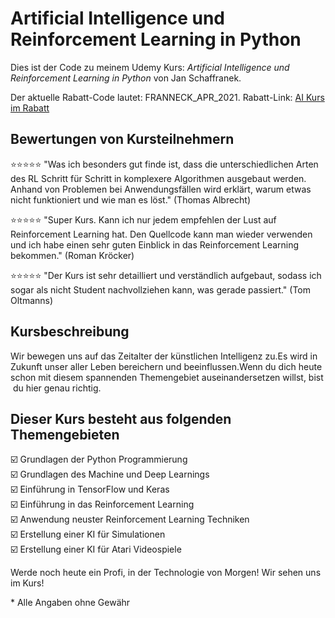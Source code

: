 # Artificial Intelligence und Reinforcement Learning in Python

Dies ist der Code zu meinem Udemy Kurs:
*Artificial Intelligence und Reinforcement Learning in Python* von Jan Schaffranek.

Der aktuelle Rabatt-Code lautet: FRANNECK_APR_2021.
Rabatt-Link: [AI Kurs im Rabatt](https://www.udemy.com/course/artificial-intelligence-und-reinforcement-learning-in-python/?couponCode=FRANNECK_APR_2021)

## Bewertungen von Kursteilnehmern

⭐⭐⭐⭐⭐ "Was ich besonders gut finde ist, dass die unterschiedlichen Arten des RL Schritt für Schritt in komplexere Algorithmen ausgebaut werden. Anhand von Problemen bei Anwendungsfällen wird erklärt, warum etwas nicht funktioniert und wie man es löst." (Thomas Albrecht)

⭐⭐⭐⭐⭐ "Super Kurs. Kann ich nur jedem empfehlen der Lust auf Reinforcement Learning hat. Den Quellcode kann man wieder verwenden und ich habe einen sehr guten Einblick in das Reinforcement Learning bekommen." (Roman Kröcker)

⭐⭐⭐⭐⭐ "Der Kurs ist sehr detailliert und verständlich aufgebaut, sodass ich sogar als nicht Student nachvollziehen kann, was gerade passiert." (Tom Oltmanns)

## Kursbeschreibung

Wir bewegen uns auf das Zeitalter der künstlichen Intelligenz zu.Es wird in Zukunft unser aller Leben bereichern und beeinflussen.Wenn du dich heute schon mit diesem spannenden Themengebiet auseinandersetzen willst, bist du hier genau richtig.

## Dieser Kurs besteht aus folgenden Themengebieten

☑️ Grundlagen der Python Programmierung  
☑️ Grundlagen des Machine und Deep Learnings  
☑️ Einführung in TensorFlow und Keras  
☑️ Einführung in das Reinforcement Learning  
☑️ Anwendung neuster Reinforcement Learning Techniken  
☑️ Erstellung einer KI für Simulationen  
☑️ Erstellung einer KI für Atari Videospiele  

Werde noch heute ein Profi, in der Technologie von Morgen!
Wir sehen uns im Kurs!


\* Alle Angaben ohne Gewähr
